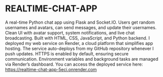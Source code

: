# REALTIME-CHAT-APP
A real-time Python chat app using Flask and Socket.IO. Users get random usernames and avatars, can send messages, and update their usernames. Clean UI with avatar support, system notifications, and live chat broadcasting. Built with HTML, CSS, JavaScript, and Python backend.
I deployed my web service on Render, a cloud platform that simplifies app hosting.
The service auto-deploys from my GitHub repository whenever I push updates.
HTTPS is enabled by default, ensuring secure communication.
Environment variables and background tasks are managed via Render’s dashboard.
You can access the deployed service here: https://realtime-chat-app-5eci.onrender.com
